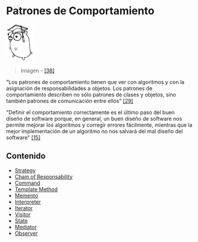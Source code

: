 # Patrones de Comportamiento

![](/assets/doc.png)

> Imagen - [\[38\]](/recursos.md)

"Los patrones de comportamiento tienen que ver con algoritmos y con la asignación de responsabilidades a objetos. Los patrones de comportamiento describen no sólo patrones de clases y objetos, sino también patrones de comunicación entre ellos" [\[29\]](/recursos.md)

"Definir el comportamiento correctamente es el último paso del buen diseño de software porque, en general, un buen diseño de software nos permite mejorar los algoritmos y corregir errores fácilmente, mientras que la mejor implementación de un algoritmo no nos salvará del mal diseño del software" [\[15\]](/recursos.md)

## Contenido

* [Strategy](strategy.md)
* [Chain of Responsability](chainofresponsability.md)
* [Command](command.md)
* [Template Method](templatemethod.md)
* [Memento](memento.md)
* [Interpreter](interpreter.md)
* [Iterator](iterator.md)
* [Visitor](visitor.md)
* [State](state.md)
* [Mediator](mediator.md)
* [Observer](observer.md)
